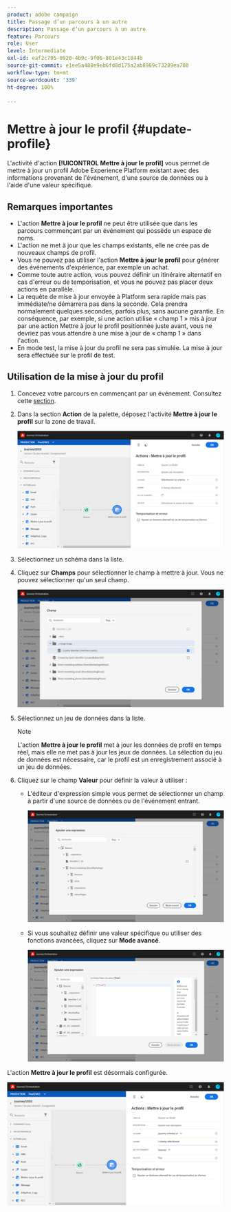 ```yaml
---
product: adobe campaign
title: Passage d’un parcours à un autre
description: Passage d’un parcours à un autre
feature: Parcours
role: User
level: Intermediate
exl-id: eaf2c795-0920-4b9c-9f06-801e43c1844b
source-git-commit: e1ee5a488e9eb6fd8d175a2ab8989c73289ea708
workflow-type: tm+mt
source-wordcount: '339'
ht-degree: 100%

---
```


# Mettre à jour le profil {#update-profile}

L&#39;activité d&#39;action **[!UICONTROL Mettre à jour le profil]** vous permet de mettre à jour un profil Adobe Experience Platform existant avec des informations provenant de l&#39;événement, d&#39;une source de données ou à l&#39;aide d&#39;une valeur spécifique.

## Remarques importantes

* L&#39;action **Mettre à jour le profil** ne peut être utilisée que dans les parcours commençant par un événement qui possède un espace de noms.
* L&#39;action ne met à jour que les champs existants, elle ne crée pas de nouveaux champs de profil.
* Vous ne pouvez pas utiliser l&#39;action **Mettre à jour le profil** pour générer des événements d&#39;expérience, par exemple un achat.
* Comme toute autre action, vous pouvez définir un itinéraire alternatif en cas d&#39;erreur ou de temporisation, et vous ne pouvez pas placer deux actions en parallèle.
* La requête de mise à jour envoyée à Platform sera rapide mais pas immédiate/ne démarrera pas dans la seconde. Cela prendra normalement quelques secondes, parfois plus, sans aucune garantie. En conséquence, par exemple, si une action utilise « champ 1 » mis à jour par une action Mettre à jour le profil positionnée juste avant, vous ne devriez pas vous attendre à une mise à jour de « champ 1 » dans l&#39;action.
* En mode test, la mise à jour du profil ne sera pas simulée. La mise à jour sera effectuée sur le profil de test.

## Utilisation de la mise à jour du profil

1. Concevez votre parcours en commençant par un événement. Consultez cette [section](../building-journeys/journey.md).

1. Dans la section **Action** de la palette, déposez l&#39;activité **Mettre à jour le profil** sur la zone de travail.

   ![](../assets/profileupdate0.png)

1. Sélectionnez un schéma dans la liste.

1. Cliquez sur **Champs** pour sélectionner le champ à mettre à jour. Vous ne pouvez sélectionner qu&#39;un seul champ.

   ![](../assets/profileupdate2.png)

1. Sélectionnez un jeu de données dans la liste.

   >[!NOTE]
   >
   >L&#39;action **Mettre à jour le profil** met à jour les données de profil en temps réel, mais elle ne met pas à jour les jeux de données. La sélection du jeu de données est nécessaire, car le profil est un enregistrement associé à un jeu de données.

1. Cliquez sur le champ **Valeur** pour définir la valeur à utiliser :

   * L&#39;éditeur d&#39;expression simple vous permet de sélectionner un champ à partir d&#39;une source de données ou de l&#39;événement entrant.

      ![](../assets/profileupdate4.png)

   * Si vous souhaitez définir une valeur spécifique ou utiliser des fonctions avancées, cliquez sur **Mode avancé**.

      ![](../assets/profileupdate3.png)

L&#39;action **Mettre à jour le profil** est désormais configurée.

![](../assets/profileupdate1.png)
